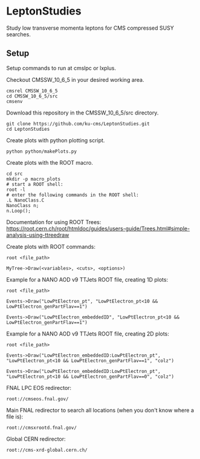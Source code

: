 # LeptonStudies

Study low transverse momenta leptons for CMS compressed SUSY searches.

## Setup

Setup commands to run at cmslpc or lxplus.

Checkout CMSSW_10_6_5 in your desired working area.
```
cmsrel CMSSW_10_6_5
cd CMSSW_10_6_5/src
cmsenv
```

Download this repository in the CMSSW_10_6_5/src directory.
```
git clone https://github.com/ku-cms/LeptonStudies.git
cd LeptonStudies
```

Create plots with python plotting script.
```
python python/makePlots.py
```

Create plots with the ROOT macro.
```
cd src
mkdir -p macro_plots
# start a ROOT shell:
root -l
# enter the following commands in the ROOT shell:
.L NanoClass.C
NanoClass n;
n.Loop();
```

Documentation for using ROOT Trees:
https://root.cern.ch/root/htmldoc/guides/users-guide/Trees.html#simple-analysis-using-ttreedraw

Create plots with ROOT commands:
```
root <file_path>

MyTree->Draw(<variables>, <cuts>, <options>)
```

Example for a NANO AOD v9 TTJets ROOT file, creating 1D plots:
```
root <file_path>

Events->Draw("LowPtElectron_pt", "LowPtElectron_pt<10 && LowPtElectron_genPartFlav==1")

Events->Draw("LowPtElectron_embeddedID", "LowPtElectron_pt<10 && LowPtElectron_genPartFlav==1")
```

Example for a NANO AOD v9 TTJets ROOT file, creating 2D plots:
```
root <file_path>

Events->Draw("LowPtElectron_embeddedID:LowPtElectron_pt", "LowPtElectron_pt<10 && LowPtElectron_genPartFlav==1", "colz")

Events->Draw("LowPtElectron_embeddedID:LowPtElectron_pt", "LowPtElectron_pt<10 && LowPtElectron_genPartFlav==0", "colz")
```

FNAL LPC EOS redirector:
```
root://cmseos.fnal.gov/
```

Main FNAL redirector to search all locations (when you don't know where a file is):
```
root://cmsxrootd.fnal.gov/
```

Global CERN redirector:
```
root://cms-xrd-global.cern.ch/
```


